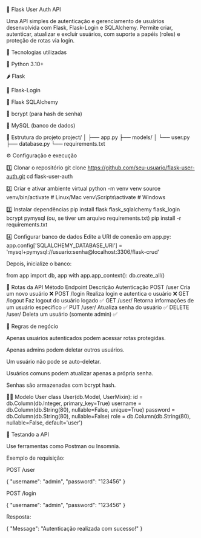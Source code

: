 🔐 Flask User Auth API

Uma API simples de autenticação e gerenciamento de usuários desenvolvida com Flask, Flask-Login e SQLAlchemy.
Permite criar, autenticar, atualizar e excluir usuários, com suporte a papéis (roles) e proteção de rotas via login.

🚀 Tecnologias utilizadas

🐍 Python 3.10+

🌶️ Flask

🧩 Flask-Login

🧱 Flask SQLAlchemy

🧂 bcrypt (para hash de senha)

🐬 MySQL (banco de dados)


📁 Estrutura do projeto
project/
│
├── app.py
├── models/
│   └── user.py
├── database.py
└── requirements.txt


⚙️ Configuração e execução

1️⃣ Clonar o repositório
git clone https://github.com/seu-usuario/flask-user-auth.git
cd flask-user-auth

2️⃣ Criar e ativar ambiente virtual
python -m venv venv
source venv/bin/activate # Linux/Mac
venv\Scripts\activate  # Windows

3️⃣ Instalar dependências
pip install flask flask_sqlalchemy flask_login bcrypt pymysql
(ou, se tiver um arquivo requirements.txt)
pip install -r requirements.txt

4️⃣ Configurar banco de dados
Edite a URI de conexão em app.py:
app.config['SQLALCHEMY_DATABASE_URI'] = 'mysql+pymysql://usuario:senha@localhost:3306/flask-crud'

Depois, inicialize o banco:

from app import db, app
with app.app_context():
    db.create_all()


🔑 Rotas da API
Método	Endpoint	Descrição	Autenticação
POST	/user	Cria um novo usuário	❌
POST	/login	Realiza login e autentica o usuário	❌
GET	/logout	Faz logout do usuário logado	✅
GET	/user/<id>	Retorna informações de um usuário específico	✅
PUT	/user/<id>	Atualiza senha do usuário	✅
DELETE	/user/<id>	Deleta um usuário (somente admin)	✅


🧠 Regras de negócio

Apenas usuários autenticados podem acessar rotas protegidas.

Apenas admins podem deletar outros usuários.

Um usuário não pode se auto-deletar.

Usuários comuns podem atualizar apenas a própria senha.

Senhas são armazenadas com bcrypt hash.


🧍‍♂️ Modelo User
class User(db.Model, UserMixin):
    id = db.Column(db.Integer, primary_key=True)
    username = db.Column(db.String(80), nullable=False, unique=True)
    password = db.Column(db.String(80), nullable=False)
    role = db.Column(db.String(80), nullable=False, default='user')


🧪 Testando a API

Use ferramentas como Postman ou Insomnia.

Exemplo de requisição:

POST /user

{
  "username": "admin",
  "password": "123456"
}


POST /login

{
  "username": "admin",
  "password": "123456"
}


Resposta:

{
  "Message": "Autenticação realizada com sucesso!"
}
